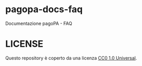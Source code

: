 # pagopa-docs-faq

Documentazione pagoPA - FAQ


# LICENSE

Questo repository è coperto da una licenza [CC0 1.0 Universal](LICENSE). 
